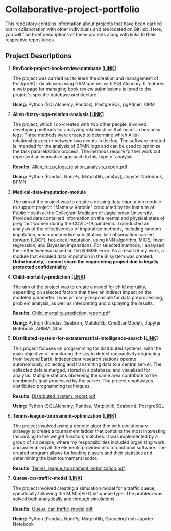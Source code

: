 # Collaborative-project-portfolio

This repository contains information about projects that have been carried out in collaboration with other individuals
and are located on GitHub. Here, you will find brief descriptions of these projects along with links to their respective
repositories.

## Project Descriptions

1. **RevBook-project-book-review-database**
   <b>[[LINK]](https://github.com/MARIAMJESTEM/AdvancedDatabases)</b>

   The project was carried out to learn the creation and management of PostgreSQL databases using ORM queries with
   SQLAlchemy. It features a web page for managing book review submissions tailored to the project's specific database
   architecture.

   **Using:** Python (SQLAlchemy, Pandas), PostgreSQL, pgAdmin, ORM


2. **Allen-fuzzy-logs-relation-analysis**
   <b>[[LINK]](https://github.com/Sroka-Bartosz/Allen-fuzzy-logs-relation-analysis)</b>

   The project, which I co-created with two other people, involved developing methods for analyzing
   relationships that occur in business logs. Three methods were created to determine which Allen relationships occur
   between two events in the log. The software created is intended for the analysis of BPMN logs and can be used to
   optimize the task parallelization process. The methods require further work but represent an innovative approach
   to this type of analysis.

   **Results:** [Allen_fuzzy_logs_relation_analysis_report.pdf](Allen_fuzzy_logs_relation_analysis_report.pdf)

   **Using:** Python (Pandas, NumPy, Matplotlib, pm4py), Jupyter Notebook, BPMN


3. **Medical-data-imputation-module**

   The aim of the project was to create a missing data imputation module to support project: "Mama w Koronie" conducted
   by the Institute of Public Health at the Collegium Medicum of Jagiellonian University. Provided data contained
   information on the mental and physical state of pregnant women during the COVID-19 pandemic. I conducted an analysis
   of the effectiveness of imputation methods, including random imputation, mean and median substitution, last
   observation carried forward (LOCF), hot-deck imputation, using kNN algorithm, MICE, linear regression, and Bayesian
   imputations. For selected methods, I analyzed their effectiveness based on the NRMSE error. As a result of my work, a
   module that enabled data imputation in the BI system was created.
   <b> Unfortunately, I cannot share the engineering project due to legally protected confidentiality </b>


4. **Child-mortality-prediction**
   <b>[[LINK]](https://github.com/Norbert-Podgorski/Child-Mortality-Prediction-Model)</b>

   The aim of the project was to create a model for child mortality, depending on
   selected factors that have an indirect impact on the modeled parameter. I was primarily responsible for data
   preprocessing, problem analysis, as well as interpreting and displaying the results.

   **Results:** [Child_mortality_prediction_report.pdf](Child_mortality_prediction_report.pdf)

   **Using:** Python (Pandas, Seaborn, Matplotlib, CmdStanModel), Jupyter Notebook, ARIMA, Stan


5. **Distributed-system-for-extraterrestrial-intelligence-search**
   <b>[[LINK]](https://github.com/Artur-Mzyk/Distributed-Systems)</b>

   This project focuses on programming for distributed systems, with the main objective of monitoring the sky to detect
   radioactivity originating from beyond Earth. Independent research stations operate autonomously, collecting and
   transmitting data to a central server. The collected data is merged, stored in a database, and visualized for
   analysis. Multiple stations observing the same area contribute to the combined signal processed by the server. The
   project emphasizes distributed programming techniques.

   **Results:** [Distributed_system_report.pdf](Distributed_system_report.pdf)

   **Using:** Python (SQLAlchemy, Pandas, Matplotlib, Seaborn), PostgreSQL


6. **Tennis-league-tournament-optimization**
   <b>[[LINK]](https://github.com/Sroka-Bartosz/Tennis-league-tournament-optimization)</b>

   The project involved using a genetic algorithm with evolutionary strategy to create a tournament ladder that contains
   the most interesting (according to the weight function) matches. It was implemented by a group of six
   people, where my responsibilities included organizing work and assembling all the elements provided into
   a functional software. The created program allows for loading players and their statistics and determining the best
   tournament ladder.

   **Results:** [Tennis_league_tournament_optimization.pdf](Tennis_league_tournament_optimization.pdf)


7. **Queue-car-traffic-model**
   <b>[[LINK]](https://github.com/Sroka-Bartosz/Queue-car-traffic-model)</b>

   The project involved creating a simulation model for a traffic queue, specifically following the M|M|n|FIFO|inf queue
   type. The problem was solved both analytically and through simulations.

   **Results:** [Queue_car_traffic_model.pdf](Queue_car_traffic_model.pdf)

   **Using:** Python (Pandas, NumPy, Matplotlib, QueueingTool) Jupyter Notebook